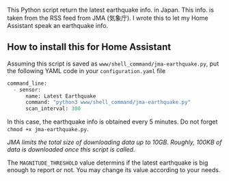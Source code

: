 This Python script return the latest earthquake info. in Japan. This info. is taken from the RSS feed from JMA (気象庁).
I wrote this to let my Home Assistant speak an earthquake info.
## How to install this for Home Assistant
Assuming this script is saved as `www/shell_command/jma-earthquake.py`,
put the following YAML code in your `configuration.yaml` file
```jma-earthquake.py
command_line:
  - sensor:
      name: Latest Earthquake
      command: "python3 www/shell_command/jma-earthquake.py"
      scan_interval: 300
```
In this case, the earthquake info is obtained every 5 minutes. Do not forget ```chmod +x jma-earthquake.py```.

*JMA limits the total size of downloading data up to 10GB. Roughly, 100KB of data is downloaded once this script is called.*

The `MAGNITUDE_THRESHOLD` value determins if the latest earthquake is big enough to report or not. You may change its value according to your needs.
